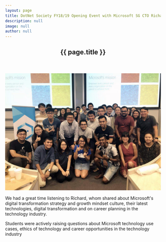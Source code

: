 ```yaml
---
layout: page
title: DotNet Society FY18/19 Opening Event with Microsoft SG CTO Richard Koh
description: null
image: null
author: null
---
```


<section>
    <div class="inner">    
        <header class="container">
            <h1 class="align-center">
                {{ page.title }}
            </h1>
        </header>
        <div class="row">
            <div class="6u 12u$(medium)">
                <img class="image fit" src="/assets/images/DotNet Society Richard Koh.jpeg" alt="DotNet Society Microsoft">
            </div>
            <div class="6u 12u$(medium)">
                <p>We had a great time listening to Richard, whom shared about Microsoft's digital transformation strategy and growth mindset culture, their latest technologies, digital transformation and on career planning in the technology industry. </p>
				<p>Students were actively raising questions about Microsoft technology use cases, ethics of technology and career opportunities in the technology industry</p>
            </div>
        </div>
    </div>
</section>
